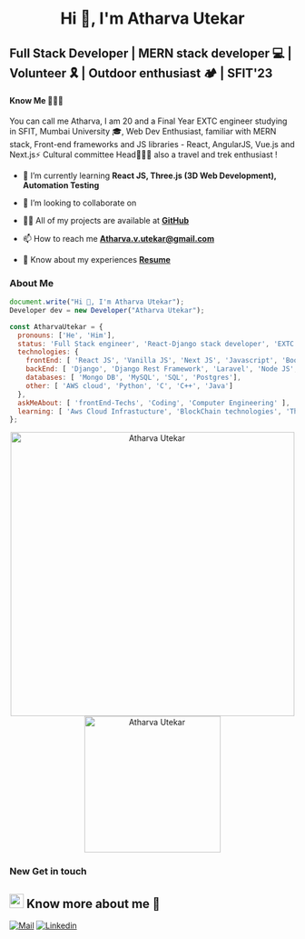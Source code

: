 
<h1 align="center">Hi 👋, I'm Atharva Utekar</h1>

## Full Stack Developer | MERN stack developer 💻 | Volunteer 🎗️ | Outdoor enthusiast 🏕️ | SFIT'23



#### Know Me 🙋🏻‍♂️
You can call me Atharva, I am 20 and a Final Year EXTC engineer studying in SFIT, Mumbai University 🎓,
Web Dev Enthusiast, familiar with MERN stack, Front-end frameworks and JS libraries - React, AngularJS, Vue.js and Next.js⚡
Cultural committee Head🤹🏻‍♂️ also a travel and trek enthusiast !

- 🌱 I’m currently learning **React JS, Three.js (3D Web Development), Automation Testing**

- 👯 I’m looking to collaborate on 

- 👨‍💻 All of my projects are available at **[GitHub](https://github.com/AtharvaUtekar)**

- 📫 How to reach me **Atharva.v.utekar@gmail.com**

- 📄 Know about my experiences **[Resume]()**


<h3 align="left">About Me</h3>

``` javascript
document.write("Hi 👋, I'm Atharva Utekar");
Developer dev = new Developer("Atharva Utekar");

const AtharvaUtekar = {
  pronouns: ['He', 'Him'],
  status: 'Full Stack engineer', 'React-Django stack developer', 'EXTC engineer', 'AI ML engineer'
  technologies: {
    frontEnd: [ 'React JS', 'Vanilla JS', 'Next JS', 'Javascript', 'BootStrap', 'Tailwind CSS', 'Material UI' ],
    backEnd: [ 'Django', 'Django Rest Framework', 'Laravel', 'Node JS', 'Express JS'],
    databases: [ 'Mongo DB', 'MySQL', 'SQL', 'Postgres'],
    other: [ 'AWS cloud', 'Python', 'C', 'C++', 'Java']
  },
  askMeAbout: [ 'frontEnd-Techs', 'Coding', 'Computer Engineering' ],
  learning: [ 'Aws Cloud Infrastucture', 'BlockChain technologies', 'Three.js', 'Automation Testing' ]    
};

```


<p align="center">
    <a href="https://github.com/AtharvaUtekar"><img src="https://github-profile-summary-cards.vercel.app/api/cards/profile-details?username=AtharvaUtekar&theme=tokyonight&hide_border=true" width="500" alt="Atharva Utekar"/></a>
<a href="https://github.com/AtharvaUtekar"><img src="https://github-readme-stats.vercel.app/api/top-langs?username=AtharvaUtekar&show_icons=true&hide_border=true&locale=en&layout=compact&theme=tokyonight" width="240" alt="Atharva Utekar"/></a>
</p>





### New Get in touch
## <img src="https://media.tenor.com/images/7e96d994f29b388f63f7aa77ff2bea78/tenor.gif" width="25"> <b> Know more about me 👋</b>
  
[![Mail](https://img.shields.io/badge/-Say%20Hi!-black?style=for-the-badge&logo=gmail)](mailto:atharva.v.utekar@gmail.com)
[![Linkedin](https://img.shields.io/badge/-LinkedIn-black?style=for-the-badge&logo=Linkedin)](https://www.linkedin.com/in/atharva-utekar/)




